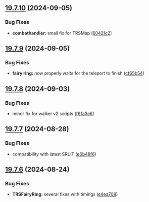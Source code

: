 ## [19.7.10](https://github.com/Torwent/WaspLib/compare/v19.7.9...v19.7.10) (2024-09-05)


### Bug Fixes

* **combathandler:** small fix for TRSMap ([60421c2](https://github.com/Torwent/WaspLib/commit/60421c2aeb284a9c74458ce8cdd34b1051eb349a))



## [19.7.9](https://github.com/Torwent/WaspLib/compare/v19.7.8...v19.7.9) (2024-09-05)


### Bug Fixes

* **fairy ring:** now properly waits for the teleport to finish ([cf65b54](https://github.com/Torwent/WaspLib/commit/cf65b54d8e6e993fafd9c276d5bee6dbba3a99e3))



## [19.7.8](https://github.com/Torwent/WaspLib/compare/v19.7.7...v19.7.8) (2024-09-03)


### Bug Fixes

* minor fix for walker v2 scripts ([f61a3e6](https://github.com/Torwent/WaspLib/commit/f61a3e6adbb9784d46b5c6e36c820156411f1c42))



## [19.7.7](https://github.com/Torwent/WaspLib/compare/v19.7.6...v19.7.7) (2024-08-28)


### Bug Fixes

* compatibility with latest SRL-T ([e6b48f6](https://github.com/Torwent/WaspLib/commit/e6b48f69d694798b7c4f48343e5f174af37289f2))



## [19.7.6](https://github.com/Torwent/WaspLib/compare/v19.7.5...v19.7.6) (2024-08-24)


### Bug Fixes

* **TRSFairyRing:** several fixes with timings ([e4ea708](https://github.com/Torwent/WaspLib/commit/e4ea7083ad9c74fbba3b75ef620df0d98d26d9e8))



